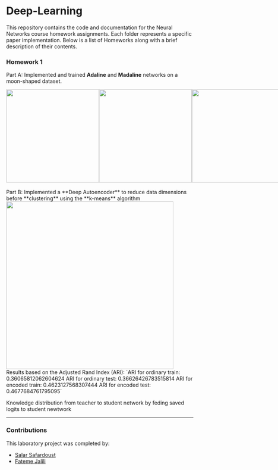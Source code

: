 # Deep-Learning

This repository contains the code and documentation for the Neural Networks course homework assignments. Each folder represents a specific paper implementation. Below is a list of Homeworks along with a brief description of their contents.

### Homework 1

Part A: Implemented and trained **Adaline** and **Madaline** networks on a moon-shaped dataset.

<div style="display: flex; justify-content: space-between;">
  <img src="https://github.com/user-attachments/assets/85d6e45a-31c2-4008-a5b1-823528f70329" width="250">
  <img src="https://github.com/user-attachments/assets/2ba4384e-2a9d-4407-8258-83f264157ea2" width="250">
  <img src="https://github.com/user-attachments/assets/e0fec43f-8fb9-44a8-a823-7f0aaeaff5a1" width="250">
</div>

<br>
Part B: Implemented a **Deep Autoencoder** to reduce data dimensions before **clustering** using the **k-means** algorithm
<div style="display: flex; justify-content: space-between;">
  <img src="https://github.com/user-attachments/assets/80fdd936-bdef-4f95-afa1-b9fe65c91060" width="450">
</div>
Results based on the Adjusted Rand Index (ARI):
`ARI for ordinary train: 0.36065812062604624
ARI for ordinary test: 0.36626426783515814
ARI for encoded train: 0.4623127568307444
ARI for encoded test: 0.4677684761795095`


Knowledge distribution from teacher to student network by feding saved logits to student newtwork


---

### Contributions

This laboratory project was completed by:

- [Salar Safardoust](https://github.com/salar-sfd)
- [Fateme Jalili](https://github.com/fatemeJalili)


